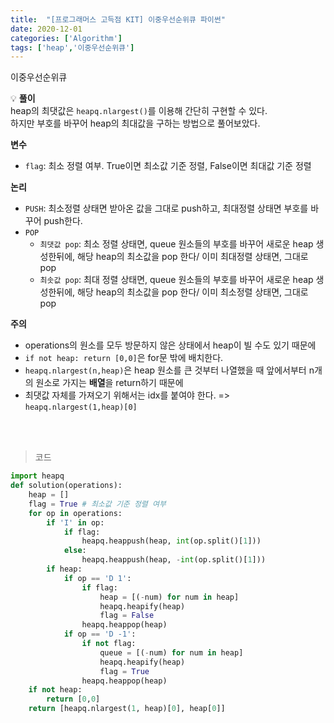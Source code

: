 ```yaml
---
title:  "[프로그래머스 고득점 KIT] 이중우선순위큐 파이썬"
date: 2020-12-01
categories: ['Algorithm']
tags: ['heap','이중우선순위큐']
---
```


이중우선순위큐
<br>

:bulb: **풀이**<br>
heap의 최댓값은 `heapq.nlargest()`를 이용해 간단히 구현할 수 있다.<br>
하지만 부호를 바꾸어 heap의 최대값을 구하는 방법으로 풀어보았다.<br>

**변수**
- `flag`: 최소 정렬 여부. True이면 최소값 기준 정렬, False이면 최대값 기준 정렬

**논리**
- `PUSH`: 최소정렬 상태면 받아온 값을 그대로 push하고, 최대정렬 상태면 부호를 바꾸어 push한다.
- `POP`
   - `최댓값 pop`: 최소 정렬 상태면, queue 원소들의 부호를 바꾸어 새로운 heap 생성한뒤에, 해당 heap의 최소값을 pop 한다/ 이미 최대정렬 상태면, 그대로 pop
   - `최솟값 pop`: 최대 정렬 상태면, queue 원소들의 부호를 바꾸어 새로운 heap 생성한뒤에, 해당 heap의 최소값을 pop 한다/ 이미 최소정렬 상태면, 그대로 pop

**주의**
- operations의 원소를 모두 방문하지 않은 상태에서 heap이 빌 수도 있기 때문에
- `if not heap: return [0,0]`은 for문 밖에 배치한다.
- `heapq.nlargest(n,heap)`은 heap 원소를 큰 것부터 나열했을 때 앞에서부터 n개의 원소로 가지는 **배열**을 return하기 때문에
- 최댓값 자체를 가져오기 위해서는 idx를 붙여야 한다. => `heapq.nlargest(1,heap)[0]`

<br>
<br>

> 코드
```python
import heapq
def solution(operations):
    heap = []
    flag = True # 최소값 기준 정렬 여부
    for op in operations:
        if 'I' in op:
            if flag:
                heapq.heappush(heap, int(op.split()[1]))
            else:
                heapq.heappush(heap, -int(op.split()[1]))
        if heap:
            if op == 'D 1':
                if flag:
                    heap = [(-num) for num in heap]
                    heapq.heapify(heap)
                    flag = False
                heapq.heappop(heap)
            if op == 'D -1':
                if not flag:
                    queue = [(-num) for num in heap]
                    heapq.heapify(heap)
                    flag = True
                heapq.heappop(heap)
    if not heap:
        return [0,0]
    return [heapq.nlargest(1, heap)[0], heap[0]]
```

<br>